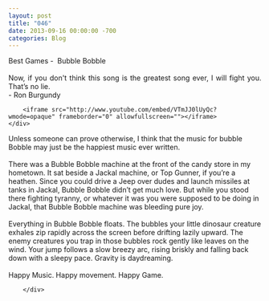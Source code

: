```yaml
---
layout: post
title: "046"
date: 2013-09-16 00:00:00 -700
categories: Blog
---
```


<div class="blog-content">
				<div class="paragraph" style="text-align:justify;">Best Games - &nbsp;Bubble Bobble<br><span style=""></span><br><span style=""></span>Now, if you don't think this song is the greatest song ever, I will fight you. That&rsquo;s no lie. <br>- Ron Burgundy <br></div>  <div class="wsite-youtube" style="margin-bottom:10px;margin-top:10px;"><div class="wsite-youtube-wrapper wsite-youtube-size-auto wsite-youtube-align-center"> 	<div class="wsite-youtube-container">                  		<iframe src="http://www.youtube.com/embed/VTmJJ0lUyQc?wmode=opaque" frameborder="0" allowfullscreen=""></iframe> 	</div> </div></div>  <div class="paragraph" style="text-align:left;">Unless someone can prove otherwise, I think that the music for bubble Bobble may just be the happiest music ever written.&nbsp;<br><br>There was a Bubble Bobble machine at the front of the candy store in my hometown. It sat beside a Jackal machine, or Top Gunner, if you&rsquo;re a heathen. Since you could drive a Jeep over dudes and launch missiles at tanks in Jackal, Bubble Bobble didn&rsquo;t get much love. But while you stood there fighting tyranny, or whatever it was you were supposed to be doing in Jackal, that Bubble Bobble machine was bleeding pure joy.&nbsp;<br><br>Everything in Bubble Bobble floats. The bubbles your little dinosaur creature exhales zip rapidly across the screen before drifting lazily upward. The enemy creatures you trap in those bubbles rock gently like leaves on the wind. Your jump follows a slow breezy arc, rising briskly and falling back down with a sleepy pace. Gravity is daydreaming.<br><br>Happy Music. Happy movement. Happy Game.<br></div>

		</div>
        